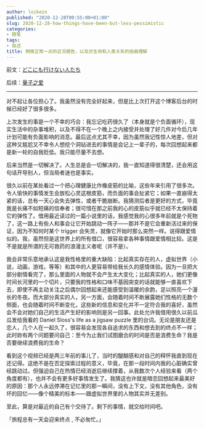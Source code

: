 ```yaml
---
author: loikein
published: "2020-12-28T00:55:00+01:00"
slug: 2020-12-28-how-things-have-been-but-less-pessimistic
categories:
- 随笔
tags:
- 自述
title: 稍微正常一点的近况报告，以及对生命和人类关系的扭曲理解
---
```

前文：[どこにも行けない人たち](/posts/2020-12-12-i-am-not-going-anywhere/)

后续：[量子之爱](/posts/2021-04-13-quantum-love/)

***

对不起让各位担心了。我虽然没有完全好起来，但是比上次打开这个博客后台的时候已经好了很多很多。

上次发生的事是一个不幸的巧合：我忘记吃药很久了（本身就是个负面循环），现实生活中的杂事堆积，以及不得不在一个晚上之内接受并处理了好几件对今后几年计划可能有负面影响的消息。最后这点尤其不幸，因为虽然我记性惊人地差，但对这种又尴尬又不幸令人想挖个洞钻进去的事情是会记上一辈子的，每次回想起来都是新一轮的自我贬低。我只能尽量不去想。

后来当然是一切解决了。人生总是会一切解决的，我一直知道得很清楚，还会用这句话开导别人，但当局者迷也是事实。

很久以前在某处看过一个把心理健康比作橡皮筋的比喻，这些年来引用了很多次。令人愉快的事情发生会放松心灵这根皮筋，而负面的事会扯紧它；如果一直崩得太紧的话，总有一天心会失去弹性，或者干脆崩断。我猜测后者是更好的方式，毕竟我是长痛不如短痛的信奉者；很可惜在那之前我的心的皮筋似乎就已经不太保持着它的弹性了。借用最近读过的一篇小说里的话，我感觉我的心很多年前就是个死物了，这一路上有些人和事会让它开始跳动一阵子——那并不是它会重新活过来的保证，因为不知何时某个 trigger 会失灵，就像它开始时那么突然一样。说得跟爱情似的。我，虽然但是这世界上的所有借口，很容易拿各种事情跟爱情相比较。这是不是就是所谓的无可救药的浪漫主义者呢（并不是）。

我会非常乐意地承认这是我性格里的重大缺陷：比起真实存在的人，虚拟世界（小说，动画，游戏，等等）和其中的人更容易带给我长久的感情体验。因为一旦把大部分剧情看完了，那么里面的人物就不会产生太大变化；比起真实的人，她们更像时间长河里的一个切片，只要我的性格和口味不基因突变的话就能够一直喜欢下去，即使不再主动关注之后偶尔回想起来还能感受到温暖的余韵，足以照亮一个漫长的冬夜。而大部分真实的人，另一方面，会随着时间不断展露她们性格的无数个侧面，也会随着时间不断变化，这些新的信息和变化并不一定符合我的喜好，虽然会不会对她们自己的生活产生好的影响则是另一回事。此处允许我借用很久以前瓜瓜发给我看的 Daniel Sloss's life as a jigsaw puzzle 里的台词。无论是朋友还是恋人，几个人在一起久了，很容易会发现各自追求的东西和想去到的终点不一样；此时妳有两个问题要问自己：至今为止我们试图磨合的时间是否是浪费生命？我是否要继续浪费我的生命？

看到这个视频已经是两三年前的事儿了，当时的醍醐感和对自己的释怀我直到现在还记得。这绝不是在否定探索过程的意义，毕竟，在那一段时间内我的心脏确实曾经跳动过。但强迫自己在热情已经消逝后继续撑着，从我数次个人经验来看（两个角度都有），也并不会有更多好事情发生了。我猜这也许就是暗恋回想起来最美好的原因：那个人永远停滞在记忆里的那一瞬间，没有上下文，没有其他角色，没有坏的回忆——像个精美的标本——跟虚拟世界里的人物其实并无差别。

至此，算是对最近的自己有个交待了。剩下的事情，就交给时间吧。

「旅程总有一天会迎来终点 , 不必匆忙。」
